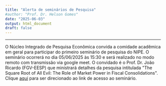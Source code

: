 ```yaml
---
title: "Alerta de seminários de Pesquisa"
#author: "Prof. Dr. Helson Gomes"
date: "2025-06-03"
output: html_document
draft: false
---
```



<hr>

O Núcleo Integrado de Pesquisa Econômica convida a comidade acadêmica em geral para participar do primeiro seminário de pesquisa do NIPE. O seminário ocorrerá no dia 05/06/2025 às 15:30 e será realizado no modo remoto com transmissão via google meet. O convidado é o Prof. Dr. João Ricardo (FGV-EESP) que ministrará detalhes da pesquisa intitulada "The Square Root of All Evil: The Role of Market Power in Fiscal Consolidations". Clique [aqui](https://meet.google.com/ipn-scog-sah) para ser direcionado ao link de acesso ao seminário.

</hr>
